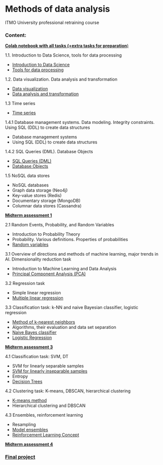 # Methods of data analysis
ITMO University professional retraining course

### Content:
[**Colab notebook with all tasks (+extra tasks for preparation**)](https://colab.research.google.com/drive/1Oo8CtfLt8oXXyIIMAQvd4DTBBO25am8m?usp=sharing)

1.1. Introduction to Data Science, tools for data processing
  - [Introduction to Data Science](1-1-intro&tools/1-1-1-intro/bt-1-1-1.xlsx)
  - [Tools for data processing](1-1-intro&tools/1-1-2-tools/bt-1-1-2.xlsx)

1.2. Data visualization. Data analysis and transformation
  - [Data visualization](1-2-visualization&analysis/1-2-1-visualization)
  - [Data analysis and transformation](1-2-visualization&analysis/1-2-2-analysis/bt-1-2-2.ipynb)

1.3 Time series
  - [Time series](1-3-time_series/bt-1-3.ipynb)

1.4.1 Database management systems. Data modeling. Integrity constraints. Using SQL (DDL) to create data structures
  - Database management systems
  - Using SQL (DDL) to create data structures

1.4.2 SQL Queries (DML). Database Objects
  - [SQL Queries (DML)](1-4-sql/1-4-2-1)
  - [Database Objects](1-4-sql/1-4-2-2)

1.5 NoSQL data stores
  - NoSQL databases
  - Graph data storage (Neo4j)
  - Key-value stores (Redis)
  - Documentary storage (MongoDB)
  - Columnar data stores (Cassandra)

[**Midterm assessment 1**](1-assessment)

2.1 Random Events, Probability, and Random Variables
  - Introduction to Probability Theory
  - Probability. Various definitions. Properties of probabilities
  - [Random variables](2-1-random&probability/bt-2-1.ipynb)

3.1 Overview of directions and methods of machine learning, major trends in AI. Dimensionality reduction task
  - Introduction to Machine Learning and Data Analysis
  - [Principal Component Analysis (PCA)](3-1-dimensionality-reduction)

3.2 Regression task
  - Simple linear regression
  - [Multiple linear regression](3-2-regression)

3.3 Classification task: k-NN and naive Bayesian classifier, logistic regression
  - [Method of k-nearest neighbors](3-3-classification/k-nn)
  - Algorithms, their evaluation and data set separation
  - [Naive Bayes classifier](3-3-classification/naive-bayes/bt-3-3-2.xlsx)
  - [Logistic Regression](3-3-classification/logistic-regression/bt-3-3-3.ipynb)

[**Midterm assessment 3**](3-assessment/bt-assessment-3.ipynb)

4.1 Classification task: SVM, DT
  - SVM for linearly separable samples
  - [SVM for linearly inseparable samples](4-1-svm&decision-tree/4-1-1-svm/bt-4-1-1.ipynb)
  - Entropy
  - [Decision Trees](4-1-svm&decision-tree/4-1-2-decision-tree/bt-4-1-2.ipynb)

4.2 Clustering task: K-means, DBSCAN, hierarchical clustering
  - [K-means method](4-2-clustering)
  - Hierarchical clustering and DBSCAN

4.3 Ensembles, reinforcement learning
  - Resampling
  - [Model ensembles](4-3-ensemble&reinforcement-learning/4-3-1-ensemble/bt-4-3-1.ipynb)
  - [Reinforcement Learning Concept](4-3-ensemble&reinforcement-learning/4-3-2-reinforcement-learning)

[**Midterm assessment 4**](4-assessment)

### [Final project](https://github.com/ooggaboog/weather-classification-ml)
